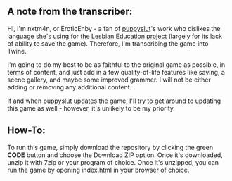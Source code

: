 ## A note from the transcriber:

Hi, I'm nxtm4n, or EroticEnby - a fan of [puppyslut](https://github.com/PuppySlut)'s work who dislikes the language she's using for [the Lesbian Education project](https://github.com/PuppySlut/LE) (largely for its lack of ability to save the game). Therefore, I'm transcribing the game into Twine.

I'm going to do my best to be as faithful to the original game as possible, in terms of content, and just add in a few quality-of-life features like saving, a scene gallery, and maybe some improved grammer. I will not be either adding or removing any additional content.

If and when puppyslut updates the game, I'll try to get around to updating this game as well - however, it's unlikely to be my priority.

## How-To:

To run this game, simply download the repository by clicking the green **CODE** button and choose the Download ZIP option. Once it's downloaded, unzip it with 7zip or your program of choice. Once it's unzipped, you can run the game by opening index.html in your browser of choice.
